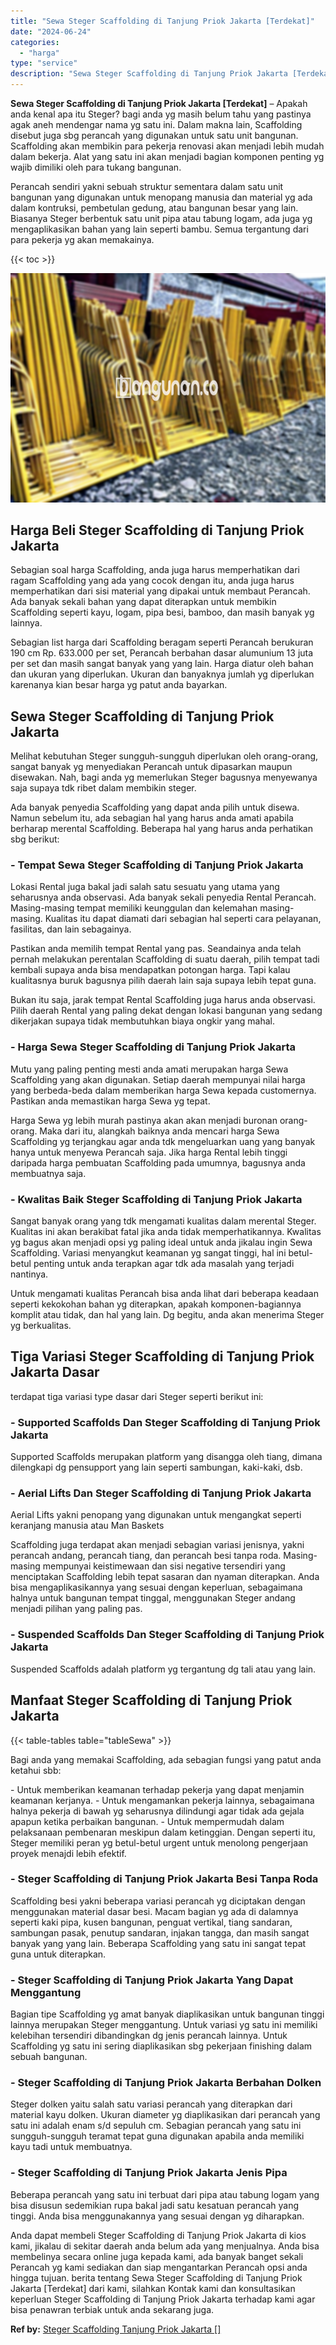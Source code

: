```yaml
---
title: "Sewa Steger Scaffolding di Tanjung Priok Jakarta [Terdekat]"
date: "2024-06-24"
categories: 
  - "harga"
type: "service"
description: "Sewa Steger Scaffolding di Tanjung Priok Jakarta [Terdekat]. Anda dapat membeli Steger Scaffolding di Tanjung Priok Jakarta di kios kami, jikalau di sekitar..."
---
```


**Sewa Steger Scaffolding di Tanjung Priok Jakarta \[Terdekat\]** – Apakah anda kenal apa itu Steger? bagi anda yg masih belum tahu yang pastinya agak aneh mendengar nama yg satu ini. Dalam makna lain, Scaffolding disebut juga sbg perancah yang digunakan untuk satu unit bangunan. Scaffolding akan membikin para pekerja renovasi akan menjadi lebih mudah dalam bekerja. Alat yang satu ini akan menjadi bagian komponen penting yg wajib dimiliki oleh para tukang bangunan.

Perancah sendiri yakni sebuah struktur sementara dalam satu unit bangunan yang digunakan untuk menopang manusia dan material yg ada dalam kontruksi, pembetulan gedung, atau bangunan besar yang lain. Biasanya Steger berbentuk satu unit pipa atau tabung logam, ada juga yg mengaplikasikan bahan yang lain seperti bambu. Semua tergantung dari para pekerja yg akan memakainya.

{{< toc >}}

![Sewa Steger Scaffolding di Tanjung Priok Jakarta [Terdekat]](/images/sewa-scaffolding-steger-26.png)

## Harga Beli Steger Scaffolding di Tanjung Priok Jakarta

Sebagian soal harga Scaffolding, anda juga harus memperhatikan dari ragam Scaffolding yang ada yang cocok dengan itu, anda juga harus memperhatikan dari sisi material yang dipakai untuk membaut Perancah. Ada banyak sekali bahan yang dapat diterapkan untuk membikin Scaffolding seperti kayu, logam, pipa besi, bamboo, dan masih banyak yg lainnya.

Sebagian list harga dari Scaffolding beragam seperti Perancah berukuran 190 cm Rp. 633.000 per set, Perancah berbahan dasar alumunium 13 juta per set dan masih sangat banyak yang yang lain. Harga diatur oleh bahan dan ukuran yang diperlukan. Ukuran dan banyaknya jumlah yg diperlukan karenanya kian besar harga yg patut anda bayarkan.

## Sewa Steger Scaffolding di Tanjung Priok Jakarta

Melihat kebutuhan Steger sungguh-sungguh diperlukan oleh orang-orang, sangat banyak yg menyediakan Perancah untuk dipasarkan maupun disewakan. Nah, bagi anda yg memerlukan Steger bagusnya menyewanya saja supaya tdk ribet dalam membikin steger.

Ada banyak penyedia Scaffolding yang dapat anda pilih untuk disewa. Namun sebelum itu, ada sebagian hal yang harus anda amati apabila berharap merental Scaffolding. Beberapa hal yang harus anda perhatikan sbg berikut:

### \- Tempat Sewa Steger Scaffolding di Tanjung Priok Jakarta

Lokasi Rental juga bakal jadi salah satu sesuatu yang utama yang seharusnya anda observasi. Ada banyak sekali penyedia Rental Perancah. Masing-masing tempat memiliki keunggulan dan kelemahan masing-masing. Kualitas itu dapat diamati dari sebagian hal seperti cara pelayanan, fasilitas, dan lain sebagainya.

Pastikan anda memilih tempat Rental yang pas. Seandainya anda telah pernah melakukan perentalan Scaffolding di suatu daerah, pilih tempat tadi kembali supaya anda bisa mendapatkan potongan harga. Tapi kalau kualitasnya buruk bagusnya pilih daerah lain saja supaya lebih tepat guna.

Bukan itu saja, jarak tempat Rental Scaffolding juga harus anda observasi. Pilih daerah Rental yang paling dekat dengan lokasi bangunan yang sedang dikerjakan supaya tidak membutuhkan biaya ongkir yang mahal.

### \- Harga Sewa Steger Scaffolding di Tanjung Priok Jakarta

Mutu yang paling penting mesti anda amati merupakan harga Sewa Scaffolding yang akan digunakan. Setiap daerah mempunyai nilai harga yang berbeda-beda dalam memberikan harga Sewa kepada customernya. Pastikan anda memastikan harga Sewa yg tepat.

Harga Sewa yg lebih murah pastinya akan akan menjadi buronan orang-orang. Maka dari itu, alangkah baiknya anda mencari harga Sewa Scaffolding yg terjangkau agar anda tdk mengeluarkan uang yang banyak hanya untuk menyewa Perancah saja. Jika harga Rental lebih tinggi daripada harga pembuatan Scaffolding pada umumnya, bagusnya anda membuatnya saja.

### \- Kwalitas Baik Steger Scaffolding di Tanjung Priok Jakarta

Sangat banyak orang yang tdk mengamati kualitas dalam merental Steger. Kualitas ini akan berakibat fatal jika anda tidak memperhatikannya. Kwalitas yg bagus akan menjadi opsi yg paling ideal untuk anda jikalau ingin Sewa Scaffolding. Variasi menyangkut keamanan yg sangat tinggi, hal ini betul-betul penting untuk anda terapkan agar tdk ada masalah yang terjadi nantinya.

Untuk mengamati kualitas Perancah bisa anda lihat dari beberapa keadaan seperti kekokohan bahan yg diterapkan, apakah komponen-bagiannya komplit atau tidak, dan hal yang lain. Dg begitu, anda akan menerima Steger yg berkualitas.

## Tiga Variasi Steger Scaffolding di Tanjung Priok Jakarta Dasar

terdapat tiga variasi type dasar dari Steger seperti berikut ini:

### \- Supported Scaffolds Dan Steger Scaffolding di Tanjung Priok Jakarta

Supported Scaffolds merupakan platform yang disangga oleh tiang, dimana dilengkapi dg pensupport yang lain seperti sambungan, kaki-kaki, dsb.

### \- Aerial Lifts Dan Steger Scaffolding di Tanjung Priok Jakarta

Aerial Lifts yakni penopang yang digunakan untuk mengangkat seperti keranjang manusia atau Man Baskets

Scaffolding juga terdapat akan menjadi sebagian variasi jenisnya, yakni perancah andang, perancah tiang, dan perancah besi tanpa roda. Masing-masing mempunyai keistimewaan dan sisi negative tersendiri yang menciptakan Scaffolding lebih tepat sasaran dan nyaman diterapkan. Anda bisa mengaplikasikannya yang sesuai dengan keperluan, sebagaimana halnya untuk bangunan tempat tinggal, menggunakan Steger andang menjadi pilihan yang paling pas.

### \- Suspended Scaffolds Dan Steger Scaffolding di Tanjung Priok Jakarta

Suspended Scaffolds adalah platform yg tergantung dg tali atau yang lain.

## Manfaat Steger Scaffolding di Tanjung Priok Jakarta

{{< table-tables table="tableSewa" >}}

Bagi anda yang memakai Scaffolding, ada sebagian fungsi yang patut anda ketahui sbb:

\- Untuk memberikan keamanan terhadap pekerja yang dapat menjamin keamanan kerjanya. - Untuk mengamankan pekerja lainnya, sebagaimana halnya pekerja di bawah yg seharusnya dilindungi agar tidak ada gejala apapun ketika perbaikan bangunan. - Untuk mempermudah dalam pelaksanaan pembenaran meskipun dalam ketinggian. Dengan seperti itu, Steger memiliki peran yg betul-betul urgent untuk menolong pengerjaan proyek menajdi lebih efektif.

### \- Steger Scaffolding di Tanjung Priok Jakarta Besi Tanpa Roda

Scaffolding besi yakni beberapa variasi perancah yg diciptakan dengan menggunakan material dasar besi. Macam bagian yg ada di dalamnya seperti kaki pipa, kusen bangunan, penguat vertikal, tiang sandaran, sambungan pasak, penutup sandaran, injakan tangga, dan masih sangat banyak yang yang lain. Beberapa Scaffolding yang satu ini sangat tepat guna untuk diterapkan.

### \- Steger Scaffolding di Tanjung Priok Jakarta Yang Dapat Menggantung

Bagian tipe Scaffolding yg amat banyak diaplikasikan untuk bangunan tinggi lainnya merupakan Steger menggantung. Untuk variasi yg satu ini memiliki kelebihan tersendiri dibandingkan dg jenis perancah lainnya. Untuk Scaffolding yg satu ini sering diaplikasikan sbg pekerjaan finishing dalam sebuah bangunan.

### \- Steger Scaffolding di Tanjung Priok Jakarta Berbahan Dolken

Steger dolken yaitu salah satu variasi perancah yang diterapkan dari material kayu dolken. Ukuran diameter yg diaplikasikan dari perancah yang satu ini adalah enam s/d sepuluh cm. Sebagian perancah yang satu ini sungguh-sungguh teramat tepat guna digunakan apabila anda memiliki kayu tadi untuk membuatnya.

### \- Steger Scaffolding di Tanjung Priok Jakarta Jenis Pipa

Beberapa perancah yang satu ini terbuat dari pipa atau tabung logam yang bisa disusun sedemikian rupa bakal jadi satu kesatuan perancah yang tinggi. Anda bisa menggunakannya yang sesuai dengan yg diharapkan.

Anda dapat membeli Steger Scaffolding di Tanjung Priok Jakarta di kios kami, jikalau di sekitar daerah anda belum ada yang menjualnya. Anda bisa membelinya secara online juga kepada kami, ada banyak banget sekali Perancah yg kami sediakan dan siap mengantarkan Perancah opsi anda hingga tujuan. berita tentang Sewa Steger Scaffolding di Tanjung Priok Jakarta \[Terdekat\] dari kami, silahkan Kontak kami dan konsultasikan keperluan Steger Scaffolding di Tanjung Priok Jakarta terhadap kami agar bisa penawran terbiak untuk anda sekarang juga.

**Ref by:** [Steger Scaffolding Tanjung Priok Jakarta []](https://id.wikipedia.org/wiki/Steger)
